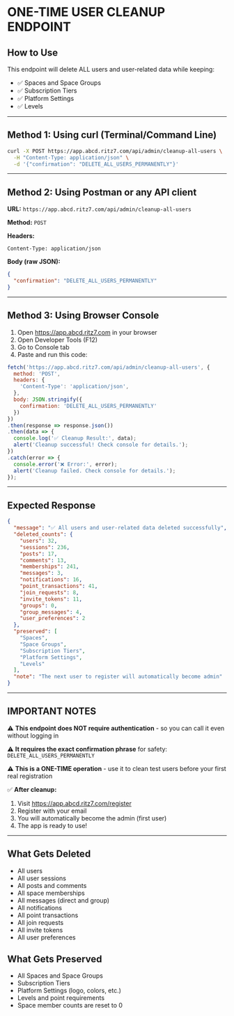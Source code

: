 # ONE-TIME USER CLEANUP ENDPOINT

## How to Use

This endpoint will delete ALL users and user-related data while keeping:
- ✅ Spaces and Space Groups
- ✅ Subscription Tiers
- ✅ Platform Settings
- ✅ Levels

---

## Method 1: Using curl (Terminal/Command Line)

```bash
curl -X POST https://app.abcd.ritz7.com/api/admin/cleanup-all-users \
  -H "Content-Type: application/json" \
  -d '{"confirmation": "DELETE_ALL_USERS_PERMANENTLY"}'
```

---

## Method 2: Using Postman or any API client

**URL:** `https://app.abcd.ritz7.com/api/admin/cleanup-all-users`

**Method:** `POST`

**Headers:**
```
Content-Type: application/json
```

**Body (raw JSON):**
```json
{
  "confirmation": "DELETE_ALL_USERS_PERMANENTLY"
}
```

---

## Method 3: Using Browser Console

1. Open https://app.abcd.ritz7.com in your browser
2. Open Developer Tools (F12)
3. Go to Console tab
4. Paste and run this code:

```javascript
fetch('https://app.abcd.ritz7.com/api/admin/cleanup-all-users', {
  method: 'POST',
  headers: {
    'Content-Type': 'application/json',
  },
  body: JSON.stringify({
    confirmation: 'DELETE_ALL_USERS_PERMANENTLY'
  })
})
.then(response => response.json())
.then(data => {
  console.log('✅ Cleanup Result:', data);
  alert('Cleanup successful! Check console for details.');
})
.catch(error => {
  console.error('❌ Error:', error);
  alert('Cleanup failed. Check console for details.');
});
```

---

## Expected Response

```json
{
  "message": "✅ All users and user-related data deleted successfully",
  "deleted_counts": {
    "users": 32,
    "sessions": 236,
    "posts": 17,
    "comments": 13,
    "memberships": 241,
    "messages": 3,
    "notifications": 16,
    "point_transactions": 41,
    "join_requests": 8,
    "invite_tokens": 11,
    "groups": 0,
    "group_messages": 4,
    "user_preferences": 2
  },
  "preserved": [
    "Spaces",
    "Space Groups",
    "Subscription Tiers",
    "Platform Settings",
    "Levels"
  ],
  "note": "The next user to register will automatically become admin"
}
```

---

## IMPORTANT NOTES

⚠️ **This endpoint does NOT require authentication** - so you can call it even without logging in

⚠️ **It requires the exact confirmation phrase** for safety: `DELETE_ALL_USERS_PERMANENTLY`

⚠️ **This is a ONE-TIME operation** - use it to clean test users before your first real registration

✅ **After cleanup:**
1. Visit https://app.abcd.ritz7.com/register
2. Register with your email
3. You will automatically become the admin (first user)
4. The app is ready to use!

---

## What Gets Deleted

- All users
- All user sessions
- All posts and comments
- All space memberships
- All messages (direct and group)
- All notifications
- All point transactions
- All join requests
- All invite tokens
- All user preferences

## What Gets Preserved

- All Spaces and Space Groups
- Subscription Tiers
- Platform Settings (logo, colors, etc.)
- Levels and point requirements
- Space member counts are reset to 0

